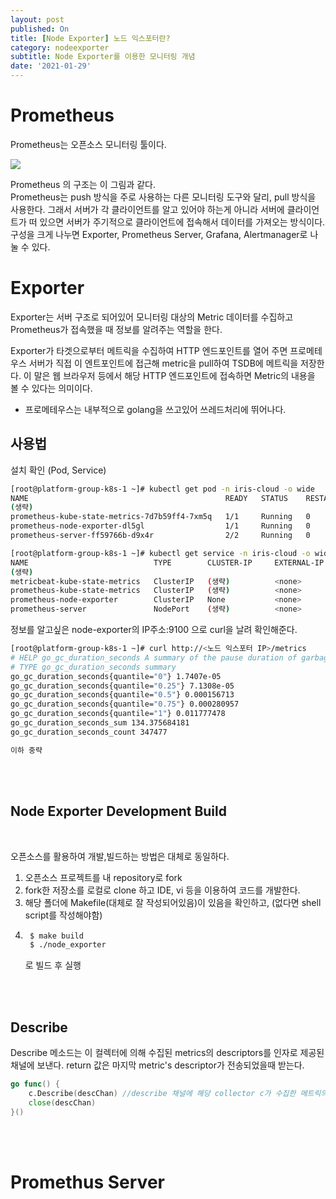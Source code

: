 ```yaml
---
layout: post
published: On
title: [Node Exporter] 노드 익스포터란?
category: nodeexporter
subtitle: Node Exporter를 이용한 모니터링 개념
date: '2021-01-29'
---
```


# Prometheus
Prometheus는 오픈소스 모니터링 툴이다.

<img src="https://miro.medium.com/max/1400/0*_EqEmeXfdivLrtTu.png">


Prometheus 의 구조는 이 그림과 같다. <br>
Prometheus는 push 방식을 주로 사용하는 다른 모니터링 도구와 달리, pull 방식을 사용한다. 그래서 서버가 각 클라이언트를 알고 있어야 하는게 아니라 서버에 클라이언트가 떠 있으면 서버가 주기적으로 클라이언트에 접속해서 데이터를 가져오는 방식이다. <br>
구성을 크게 나누면 Exporter, Prometheus Server, Grafana, Alertmanager로 나눌 수 있다.<br>

# Exporter 
Exporter는 서버 구조로 되어있어 모니터링 대상의 Metric 데이터를 수집하고 Prometheus가 접속했을 때 정보를 알려주는 역할을 한다. <br>

Exporter가 타겟으로부터 메트릭을 수집하여 HTTP 엔드포인트를 열어 주면 프로메테우스 서버가 직접 이 엔트포인트에 접근해 metric을 pull하여 TSDB에 메트릭을 저장한다. 이 말은 웹 브라우저 등에서 해당 HTTP 엔드포인트에 접속하면 Metric의 내용을 볼 수 있다는 의미이다.<br>

+ 프로메테우스는 내부적으로 golang을 쓰고있어 쓰레드처리에 뛰어나다. <br>



## 사용법

설치 확인 (Pod, Service)

```bash
[root@platform-group-k8s-1 ~]# kubectl get pod -n iris-cloud -o wide
NAME                                            READY   STATUS    RESTARTS   AGE    IP                
(생략)
prometheus-kube-state-metrics-7d7b59ff4-7xm5q   1/1     Running   0          17d    10.0.(생략)        
prometheus-node-exporter-dl5gl                  1/1     Running   0          104d   <노트 익스포터 IP>
prometheus-server-ff59766b-d9x4r                2/2     Running   0          17d    10.0.(생략)        

[root@platform-group-k8s-1 ~]# kubectl get service -n iris-cloud -o wide
NAME                            TYPE        CLUSTER-IP     EXTERNAL-IP   PORT(S)               SELECTOR
(생략)
metricbeat-kube-state-metrics   ClusterIP   (생략)          <none>        8080/TCP              app.kubernetes.io/instance=metricbeat,app.kubernetes.io/name=kube-state-metrics
prometheus-kube-state-metrics   ClusterIP   (생략)          <none>        8080/TCP              app.kubernetes.io/instance=prometheus,app.kubernetes.io/name=kube-state-metrics
prometheus-node-exporter        ClusterIP   None           <none>        9100/TCP              app=prometheus,component=node-exporter,release=prometheus
prometheus-server               NodePort    (생략)          <none>        80:32021/TCP          app=prometheus,component=server,release=prometheus
```


정보를 알고싶은 node-exporter의 IP주소:9100 으로 curl을 날려 확인해준다. 

```bash
[root@platform-group-k8s-1 ~]# curl http://<노드 익스포터 IP>/metrics
# HELP go_gc_duration_seconds A summary of the pause duration of garbage collection cycles.
# TYPE go_gc_duration_seconds summary
go_gc_duration_seconds{quantile="0"} 1.7407e-05
go_gc_duration_seconds{quantile="0.25"} 7.1308e-05
go_gc_duration_seconds{quantile="0.5"} 0.000156713
go_gc_duration_seconds{quantile="0.75"} 0.000280957
go_gc_duration_seconds{quantile="1"} 0.011777478
go_gc_duration_seconds_sum 134.375684181
go_gc_duration_seconds_count 347477

이하 중략
```

<br><br>

## Node Exporter Development Build

<br>

오픈소스를 활용하여 개발,빌드하는 방법은 대체로 동일하다.
1. 오픈소스 프로젝트를 내 repository로 fork
2. fork한 저장소를 로컬로 clone 하고 IDE, vi 등을 이용하여 코드를 개발한다.
3. 해당 폴더에 Makefile(대체로 잘 작성되어있음)이 있음을 확인하고, (없다면 shell script를 작성해야함)
4. ```bash
    $ make build 
    $ ./node_exporter
    ``` 
    로 빌드 후 실행


<br><br>


## Describe

Describe 메소드는 이 컬렉터에 의해 수집된 metrics의 descriptors를 인자로 제공된 채널에 보낸다. return 값은 마지막 metric's descriptor가 전송되었을때 받는다. 

```go
go func() {
    c.Describe(descChan) //describe 채널에 해당 collector c가 수집한 메트릭의 description 전송
    close(descChan)
}()

```


<br><br>

# Promethus Server






